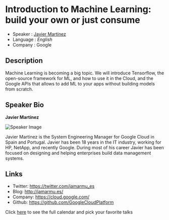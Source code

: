 Introduction to Machine Learning: build your own or just consume
===================================

* Speaker : [Javier Martínez](https://twitter.com/jamarmu_es)
* Language : *English*
* Company : Google

Description
-----------

Machine Learning is becoming a big topic. We will introduce Tensorflow, the open-source framework for ML, and how to use it in the Cloud, and the Google APIs that allows to add ML to your apps without building models from scratch.

Speaker Bio
-----------

**Javier Martínez**

![Speaker Image](https://github.com/PixelsCamp/talks/blob/master/img/javier-martinez.jpg?raw=true)

Javier Martinez is the System Engineering Manager for Google Cloud in Spain and Portugal. Javier has been 18 years in the IT industry, working for HP, NetApp, and recently Google. During most of his career Javier has been focused on designing and helping enterprises build data management systems.

Links
-----

* Twitter: https://twitter.com/jamarmu_es
* Blog: http://jamarmu.es/
* Company: https://cloud.google.com/
* Github: https://github.com/GoogleCloudPlatform

Click [here][1] to see the full calendar and pick your favorite talks

[1]: https://pixels.camp/schedule/
